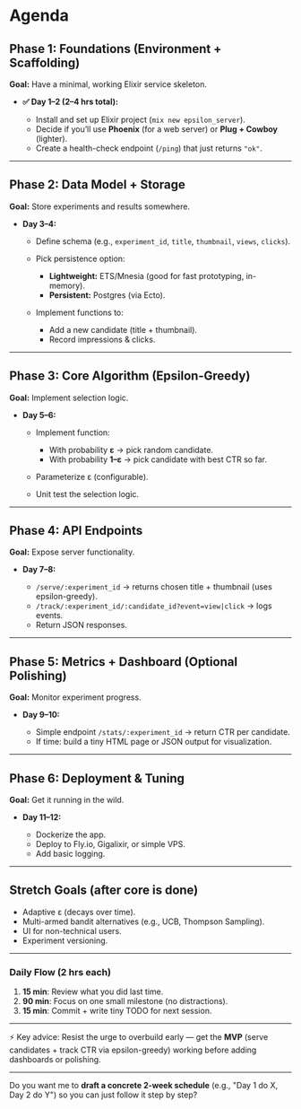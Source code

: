 # Agenda
## **Phase 1: Foundations (Environment + Scaffolding)**

**Goal:** Have a minimal, working Elixir service skeleton.

* **✅ Day 1–2 (2–4 hrs total):**

  * Install and set up Elixir project (`mix new epsilon_server`).
  * Decide if you’ll use **Phoenix** (for a web server) or **Plug + Cowboy** (lighter).
  * Create a health-check endpoint (`/ping`) that just returns `"ok"`.

---

## **Phase 2: Data Model + Storage**

**Goal:** Store experiments and results somewhere.

* **Day 3–4:**

  * Define schema (e.g., `experiment_id`, `title`, `thumbnail`, `views`, `clicks`).
  * Pick persistence option:

    * **Lightweight:** ETS/Mnesia (good for fast prototyping, in-memory).
    * **Persistent:** Postgres (via Ecto).
  * Implement functions to:

    * Add a new candidate (title + thumbnail).
    * Record impressions & clicks.

---

## **Phase 3: Core Algorithm (Epsilon-Greedy)**

**Goal:** Implement selection logic.

* **Day 5–6:**

  * Implement function:

    * With probability **ε** → pick random candidate.
    * With probability **1–ε** → pick candidate with best CTR so far.
  * Parameterize ε (configurable).
  * Unit test the selection logic.

---

## **Phase 4: API Endpoints**

**Goal:** Expose server functionality.

* **Day 7–8:**

  * `/serve/:experiment_id` → returns chosen title + thumbnail (uses epsilon-greedy).
  * `/track/:experiment_id/:candidate_id?event=view|click` → logs events.
  * Return JSON responses.

---

## **Phase 5: Metrics + Dashboard (Optional Polishing)**

**Goal:** Monitor experiment progress.

* **Day 9–10:**

  * Simple endpoint `/stats/:experiment_id` → return CTR per candidate.
  * If time: build a tiny HTML page or JSON output for visualization.

---

## **Phase 6: Deployment & Tuning**

**Goal:** Get it running in the wild.

* **Day 11–12:**

  * Dockerize the app.
  * Deploy to Fly.io, Gigalixir, or simple VPS.
  * Add basic logging.

---

## **Stretch Goals (after core is done)**

* Adaptive ε (decays over time).
* Multi-armed bandit alternatives (e.g., UCB, Thompson Sampling).
* UI for non-technical users.
* Experiment versioning.

---

### Daily Flow (2 hrs each)

1. **15 min**: Review what you did last time.
2. **90 min**: Focus on one small milestone (no distractions).
3. **15 min**: Commit + write tiny TODO for next session.

---

⚡ Key advice: Resist the urge to overbuild early — get the **MVP** (serve candidates + track CTR via epsilon-greedy) working before adding dashboards or polishing.

---

Do you want me to **draft a concrete 2-week schedule** (e.g., "Day 1 do X, Day 2 do Y") so you can just follow it step by step?

